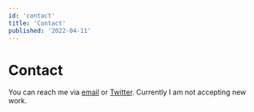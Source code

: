 ```yaml
---
id: 'contact'
title: 'Contact'
published: '2022-04-11'
---
```


# Contact

You can reach me via [email](mailto:arc@tunsns.net) or [Twitter](https://twitter.com/ArcCosine).
Currently I am not accepting new work.
